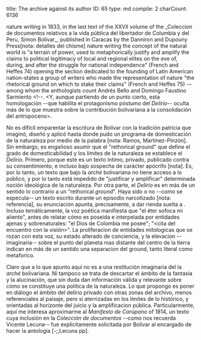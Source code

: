 title:          The archive against its author
ID:             65
type:           md
compile:        2
charCount:      6136


<!-- 
Como toda lectura del --> nature writing<!-- bolivariano [nota: ejemplos], la mía parte de _Mi delirio sobre el Chimborazo_: un poema en prosa de <palabras> que cabe en una o dos páginas según la edición. No se conoce el original pero se especula que fue redactado en 1822 en <Ecuador>. Formó parte de los papeles privados de Bolívar, cuya destrucción Bolívar ordenó a su lugarteniente Laurence Florencio O'Leary. Se hizo público por primera vez en--> in 1833,  in the last text of the XXVII volume of the _Coleccion de documentos relativos a la vida pública del libertador de Columbia y del Peru, Simon Bolivar_, published in Caracas by the Danniron and Dupouny Press[nota: detalles del chisme]<!-- Fue el primer tomo de esta colección publicado tras la muerte de Bolívar.

_Mi delirio sobre el Chimborazo_ es el único ejemplar de "escritura creativa" en el archivo del Libertador. Quizá por eso, a pesar de su breve extensión, condensa la paradójica --y poco visible-- tensión que recorre el archivo bolivariano. Como indica Derrida < cita, glosa >. Sin embargo, la _arché_ que ordena la amplia y dispersa materia verbal emanada de la autoría de Bolivar _no_ es la de Bolívar sino la de sus detractores. Pues si bien Bolivar llegó a ser --precisamente alrededor del año en que habría escrito el _Delirio_-- uno de los hombres más populares y poderosos de América, es sabido que al final de su vida  se encontró desplazado de sus posiciones de poder, al tiempo que su proyecto político naufragaba [;;Lynch pp, ;;AcostaSaignes pp, ;;Mijares pp, ;;PinoIturrieta pp]. Del mismo modo, tras su muerte, la _arché_ que organizó su propio legado documental no fue la suya sino la de quienes, adversándolo, gobernaron los estados-nación resultantes del desmembramiento de su proyecto, la llamada Gran Colombia --Ecuador, Venezuela, Panamá y la Colombia actual, con algunas zonas de Perú y Guyana [nota: referencia a varios artículos en Zotero]. <remate: en el archivo de Bolívar no solo se baten a duelo la arché del Estado que lo ordena y las fuerzas desestabilizadoras que lo habitan, sino la arché de un Estado supranacional disuelto, y la arché de una serie de estados-nación que mistifican al primero para reafirmar su disolución. [2](#ftn8)


El --> grounbreaking study <!-- de Germán Carrera Damas, _El culto a Bolívar_, demuestra cómo las políticas de la memoria heroica "bolivariana" en Venezuela no solo difieren del discurso y el proyecto del Simón Bolívar histórico, sino que abiertamente los contradicen [-;;CarreraDamas pp, pp]. En un sentido más específico --y a la vez más general-- yo planteo que el --> nature writing <!-- de Bolívar ha sido silenciada en unas zonas y saturada en otras para emparentarlo con una tradición latinoamericana y latinoamericanista en la que --> the concept of the natural world is "a terrain of power, used to metaphorically justify and amplify the claims to political legitimacy of local and regional elites on the eve of, during, and after the struggle for national independence" (French and Heffes 74) <!--La definición pertenece al Latin American Eco-cultural Reader, que en 2020 publicó una nueva traducción del poema de Bolívar, junto a textos y fragmentos del nature writing latinoamericano-->opening the section dedicated to the founding of Latin American nation-states<!--. A partir del _Delirio_, los antólogos proponen que Bolívar pertenece a --> a group of writers who made the representation of nature "the rhetorical ground on which to stake their claims" (French and Heffes 75) -–among whom the anthologists count Andrés Bello and Domingo Faustino Sarmiento <!--.  <Y, aunque partiendo de un punto cierto, esta homologación --que habilita el protagonismo póstumo del _Delirio_-- oculta más de lo que muestra sobre la contribución bolivariana a la consolidación del antropoceno>.

No es difícil emparentar la escritura de Bolívar con la tradición patricia que imaginó, diseñó y aplicó hasta donde pudo un programa de domesticación de la naturaleza por medio de la palabra [nota: Ramos, Martínez-Pinzón]. Sin embargo, es engañoso asumir que el "rethorical ground" que define el grado de domesticabilidad y los límites de la naturaleza se establece el _Delirio_. Primero, porque este es un texto íntimo, privado, publicado contra su consentimiento, e incluso bajo sospecha de carácter apócrifo [nota]. Es, por lo tanto, un texto que bajo la _arché_ bolivariana no tiene acceso a lo público, y por lo tanto está impedido de "justificar y amplificar" determinada noción ideológica de la naturaleza. Por otra parte, el _Delirio_ es en más de un sentido lo contrario a un "rethorical *ground*". Haya sido o no --como se especula-- un texto escrito durante un episodio narcotizado [nota: referencia], su enunciación apunta, precisamente, a dar rienda suelta a <glosa del diccionario>. Incluso temáticamente, la voz poética manifiesta que "el éter sofoca mi aliento", antes de relatar cómo es poseída e interpelada por entidades ajenas y sobrenaturales: "el Dios de Colombia me posee"; "<cita del encuentro con la visión>". La proliferacion de entidades mitologicas que se rozan con esta voz, su estado alterado de conciencia, y la elevacion --imaginaria-- sobre el punto del planeta mas distante del centro de la tierra indican en más de un sentido una separacion del ground, tanto literal como metaforico. 

Claro que a lo que apunto aquí no es a una restitución imaginaria del la *arché* bolivariana. Ni tampoco se trata de descartar el ámbito de la fantasia y la alucinación, que sin duda dan información válida y relevante sobre cómo se constituye una politica de la naturaleza. Lo que propongo es poner en diálogo el ámbito del delirio privado con otras zonas del archivo, menos referenciales al paisaje, pero sí aterrizadas en los límites de lo histórico, y orientadas al horizonte del juicio y la amplificacion pública. Particularmente, aquí me interesa aproximarme al _Manifesto de Carúpano_ of 1814, un texto cuya inclusión en la *Colección de documentos* --como nos recuerda Vicente Lecuna-- fue explícitamente solicitada por Bolívar al encargado de hacer la antología [-;;Lecuna pp].
